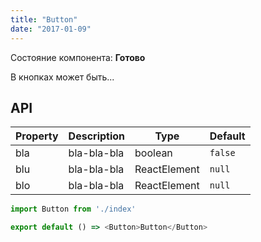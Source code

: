 ```yaml
---
title: "Button"
date: "2017-01-09"
---
```


Состояние компонента: **Готово**

В кнопках может быть...

## API

| Property | Description | Type         | Default |
| -------- | ----------- | ------------ | ------- |
| bla      | bla-bla-bla | boolean      | `false` |
| blu      | bla-bla-bla | ReactElement | `null`  |
| blo      | bla-bla-bla | ReactElement | `null`  |

```javascript
import Button from './index'

export default () => <Button>Button</Button>
```
